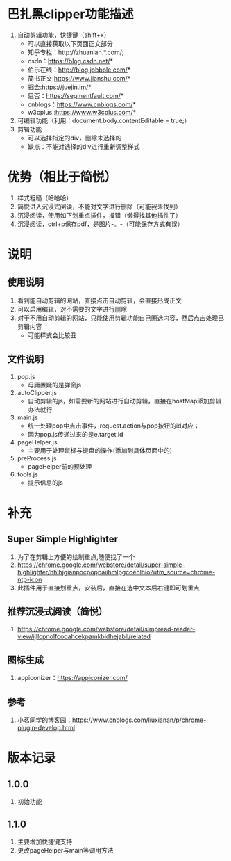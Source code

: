 # 巴扎黑clipper功能描述
1. 自动剪辑功能，快捷键（shift+x）
    - 可以直接获取以下页面正文部分
    - 知乎专栏：http://zhuanlan.*.com/;
    - csdn：https://blog.csdn.net/*
    - 伯乐在线：http://blog.jobbole.com/*
    - 简书正文:https://www.jianshu.com/*
    - 掘金:https://juejin.im/*
    - 思否：https://segmentfault.com/*
    - cnblogs：https://www.cnblogs.com/*
    - w3cplus :https://www.w3cplus.com/*
2. 可编辑功能（利用：document.body.contentEditable = true;）
3. 剪辑功能
    - 可以选择指定的div，删除未选择的
    - 缺点：不能对选择的div进行重新调整样式
# 优势（相比于简悦）
1. 样式粗糙（哈哈哈）
2. 简悦进入沉浸式阅读，不能对文字进行删除（可能我未找到）
1. 沉浸阅读，使用如下划重点插件，报错（懒得找其他插件了）
1. 沉浸阅读，ctrl+p保存pdf，是图片-。-（可能保存方式有误）

# 说明
## 使用说明
1. 看到能自动剪辑的网站，直接点击自动剪辑，会直接形成正文
1. 可以启用编辑，对不需要的文字进行删除
2. 对于不用自动剪辑的网站，只能使用剪辑功能自己圈选内容，然后点击处理已剪辑内容
    - 可能样式会比较丑
## 文件说明
1. pop.js
    - 毋庸置疑的是弹窗js
1. autoClipper.js
    - 自动剪辑的js，如需要新的网站进行自动剪辑，直接在hostMap添加剪辑办法就行
1. main.js
    - 统一处理pop中点击事件，request.action与pop按钮的id对应；
    - 因为pop.js传递过来的是e.target.id
1. pageHelper.js
    - 主要用于处理鼠标与键盘的操作(添加到具体页面中的)
1. preProcess.js
    - pageHelper前的预处理
1. tools.js
    - 提示信息的js

# 补充
## Super Simple Highlighter
1. 为了在剪辑上方便的绘制重点,随便找了一个
2. https://chrome.google.com/webstore/detail/super-simple-highlighter/hhlhjgianpocpoppaiihmlpgcoehlhio?utm_source=chrome-ntp-icon
1. 此插件用于直接划重点，安装后，直接在选中文本后右键即可划重点
## 推荐沉浸式阅读（简悦）
1. https://chrome.google.com/webstore/detail/simpread-reader-view/ijllcpnolfcooahcekpamkbidhejabll/related
## 图标生成
1. appiconizer：https://appiconizer.com/
## 参考
1. 小茗同学的博客园：https://www.cnblogs.com/liuxianan/p/chrome-plugin-develop.html

# 版本记录
## 1.0.0
1. 初始功能
## 1.1.0
1. 主要增加快捷键支持
2. 更改pageHelper与main等调用方法